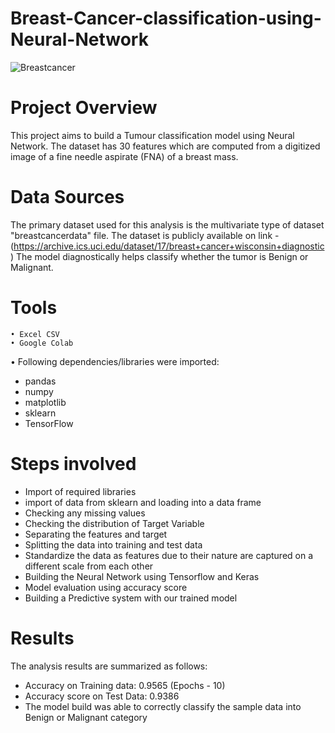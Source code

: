 # Breast-Cancer-classification-using-Neural-Network


![Breastcancer](https://github.com/Mona-Bhagat/Breast-Cancer-detection-using-Neural-Network/assets/148805047/67c4c111-6fd7-4860-8a07-a32afa298ac5)


# Project Overview
This project aims to build a Tumour classification model using Neural Network. The dataset has 30 features which are computed from a digitized image of a fine needle aspirate (FNA) of a breast mass.


# Data Sources
The primary dataset used for this analysis is the multivariate type of dataset "breastcancerdata" file. The dataset is publicly available on link -(https://archive.ics.uci.edu/dataset/17/breast+cancer+wisconsin+diagnostic)
The model diagnostically helps classify whether the tumor is Benign or Malignant.  


# Tools
	• Excel CSV
 	• Google Colab
  • Following dependencies/libraries were imported:
  * pandas
  * numpy
  * matplotlib
  * sklearn
  * TensorFlow
    
      
# Steps involved

* Import of required libraries
* import of data from sklearn and loading into a data frame
* Checking any missing values 
* Checking the distribution of Target Variable
* Separating the features and target
* Splitting the data into training and test data
* Standardize the data as features due to their nature are captured on a different scale from each other 
* Building the Neural Network using Tensorflow and Keras
* Model evaluation using accuracy score
* Building a Predictive system with our trained model


# Results
The analysis results are summarized as follows:
* Accuracy on Training data:  0.9565 (Epochs - 10)
* Accuracy score on Test Data:  0.9386
* The model build was able to correctly classify the sample data into Benign or Malignant category
